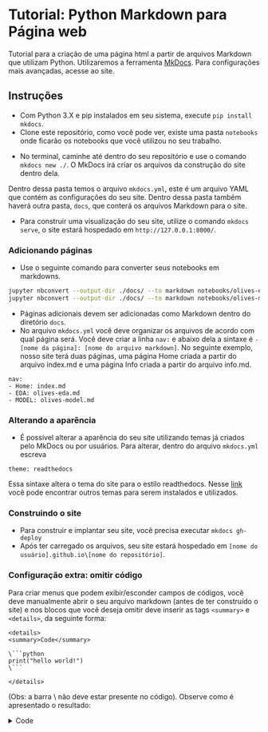# Tutorial: Python Markdown para Página web
Tutorial para a criação de uma página html a partir de arquivos Markdown que utilizam Python. Utilizaremos a ferramenta [MkDocs](https://www.mkdocs.org). Para configurações mais avançadas, acesse ao site.

## Instruções
- Com Python 3.X e pip instalados em seu sistema, execute
`pip install mkdocs`.
- Clone este repositório, como você pode ver, existe uma pasta `notebooks` onde ficarão os notebooks que você utilizou no seu trabalho.
<!-- - Crie um repositório no Github e clone em seu computador. -->
<!-- - Nas configurações do seu repositório, desça até o campo ```GitHub Pages```, em ```Source``` selecione ```master branch```. Sua página agora está hospedada em [nome do seu usuário].github.io/[nome do repositório]. -->
- No terminal, caminhe até dentro do seu repositório e use o comando `mkdocs new ./`. O MkDocs irá criar os arquivos da construção do site dentro dela.

Dentro dessa pasta temos o arquivo `mkdocs.yml`, este é um arquivo YAML que contém as configurações do seu site. Dentro dessa pasta também haverá outra pasta, `docs`, que conterá os arquivos Markdown para o site.
- Para construir uma visualização do seu site, utilize o comando `mkdocs serve`, o site estará hospedado em `http://127.0.0.1:8000/`.

### Adicionando páginas
- Use o seguinte comando para converter seus notebooks em markdowns.

```bash
jupyter nbconvert --output-dir ./docs/ --to markdown notebooks/olives-eda.ipynb
jupyter nbconvert --output-dir ./docs/ --to markdown notebooks/olives-model.ipynb
```
- Páginas adicionais devem ser adicionadas como Markdown dentro do diretório `docs`. 
- No arquivo ```mkdocs.yml``` você deve organizar os arquivos de acordo com qual página será. Você deve criar a linha ```nav:``` e abaixo dela a sintaxe é ```- [nome da página]: [nome do arquivo markdown]```. No seguinte exemplo, nosso site terá duas páginas, uma página Home criada a partir do arquivo index.md e uma página Info criada a partir do arquivo info.md.

```
nav:
- Home: index.md
- EDA: olives-eda.md
- MODEL: olives-model.md
```
### Alterando a aparência
- É possível alterar a aparência do seu site utilizando temas já criados pelo MkDocs ou por usuários. Para alterar, dentro do arquivo ```mkdocs.yml``` escreva
```
theme: readthedocs
```

Essa sintaxe altera o tema do site para o estilo readthedocs. Nesse [link](https://github.com/mkdocs/mkdocs/wiki/MkDocs-Themes) você pode encontrar outros temas para serem instalados e utilizados.

### Construindo o site
- Para construir e implantar seu site, você precisa executar `mkdocs gh-deploy`
- Após ter carregado os arquivos, seu site estará hospedado em ```[nome do usuário].github.io\[nome do repositório]```.

### Configuração extra: omitir código

Para criar menus que podem exibir/esconder campos de códigos, você deve manualmente abrir o seu arquivo markdown (antes de ter construído o site) e nos blocos que você deseja omitir deve inserir as tags ```<summary>``` e ```<details>```, da seguinte forma:

```
<details>
<summary>Code</summary>

\```python
print("hello world!")
\```

</details>
```
(Obs: a barra \ não deve estar presente no código).
Observe como é apresentado o resultado:

<details>
<summary>Code</summary>

```python
print("hello world!")
```

</details>


